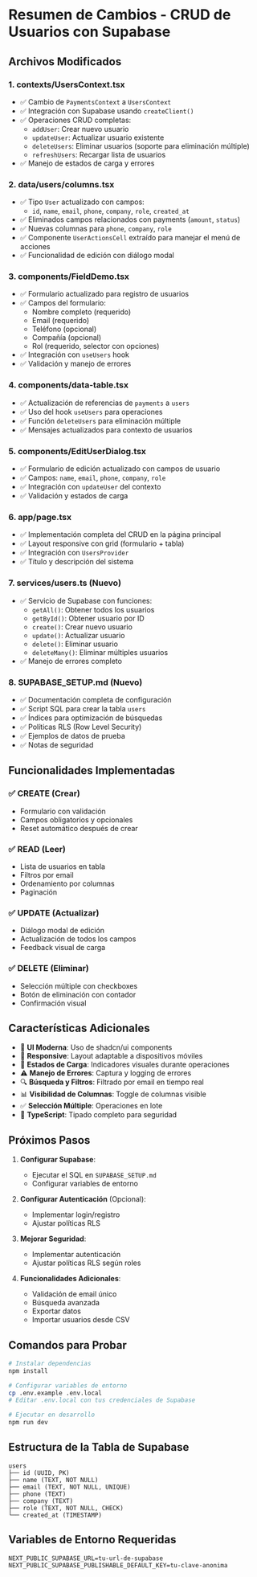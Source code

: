 # Resumen de Cambios - CRUD de Usuarios con Supabase

## Archivos Modificados

### 1. **contexts/UsersContext.tsx**
- ✅ Cambio de `PaymentsContext` a `UsersContext`
- ✅ Integración con Supabase usando `createClient()`
- ✅ Operaciones CRUD completas:
  - `addUser`: Crear nuevo usuario
  - `updateUser`: Actualizar usuario existente
  - `deleteUsers`: Eliminar usuarios (soporte para eliminación múltiple)
  - `refreshUsers`: Recargar lista de usuarios
- ✅ Manejo de estados de carga y errores

### 2. **data/users/columns.tsx**
- ✅ Tipo `User` actualizado con campos:
  - `id`, `name`, `email`, `phone`, `company`, `role`, `created_at`
- ✅ Eliminados campos relacionados con payments (`amount`, `status`)
- ✅ Nuevas columnas para `phone`, `company`, `role`
- ✅ Componente `UserActionsCell` extraído para manejar el menú de acciones
- ✅ Funcionalidad de edición con diálogo modal

### 3. **components/FieldDemo.tsx**
- ✅ Formulario actualizado para registro de usuarios
- ✅ Campos del formulario:
  - Nombre completo (requerido)
  - Email (requerido)
  - Teléfono (opcional)
  - Compañía (opcional)
  - Rol (requerido, selector con opciones)
- ✅ Integración con `useUsers` hook
- ✅ Validación y manejo de errores

### 4. **components/data-table.tsx**
- ✅ Actualización de referencias de `payments` a `users`
- ✅ Uso del hook `useUsers` para operaciones
- ✅ Función `deleteUsers` para eliminación múltiple
- ✅ Mensajes actualizados para contexto de usuarios

### 5. **components/EditUserDialog.tsx**
- ✅ Formulario de edición actualizado con campos de usuario
- ✅ Campos: `name`, `email`, `phone`, `company`, `role`
- ✅ Integración con `updateUser` del contexto
- ✅ Validación y estados de carga

### 6. **app/page.tsx**
- ✅ Implementación completa del CRUD en la página principal
- ✅ Layout responsive con grid (formulario + tabla)
- ✅ Integración con `UsersProvider`
- ✅ Título y descripción del sistema

### 7. **services/users.ts** (Nuevo)
- ✅ Servicio de Supabase con funciones:
  - `getAll()`: Obtener todos los usuarios
  - `getById()`: Obtener usuario por ID
  - `create()`: Crear nuevo usuario
  - `update()`: Actualizar usuario
  - `delete()`: Eliminar usuario
  - `deleteMany()`: Eliminar múltiples usuarios
- ✅ Manejo de errores completo

### 8. **SUPABASE_SETUP.md** (Nuevo)
- ✅ Documentación completa de configuración
- ✅ Script SQL para crear la tabla `users`
- ✅ Índices para optimización de búsquedas
- ✅ Políticas RLS (Row Level Security)
- ✅ Ejemplos de datos de prueba
- ✅ Notas de seguridad

## Funcionalidades Implementadas

### ✅ CREATE (Crear)
- Formulario con validación
- Campos obligatorios y opcionales
- Reset automático después de crear

### ✅ READ (Leer)
- Lista de usuarios en tabla
- Filtros por email
- Ordenamiento por columnas
- Paginación

### ✅ UPDATE (Actualizar)
- Diálogo modal de edición
- Actualización de todos los campos
- Feedback visual de carga

### ✅ DELETE (Eliminar)
- Selección múltiple con checkboxes
- Botón de eliminación con contador
- Confirmación visual

## Características Adicionales

- 🎨 **UI Moderna**: Uso de shadcn/ui components
- 📱 **Responsive**: Layout adaptable a dispositivos móviles
- 🔄 **Estados de Carga**: Indicadores visuales durante operaciones
- ⚠️ **Manejo de Errores**: Captura y logging de errores
- 🔍 **Búsqueda y Filtros**: Filtrado por email en tiempo real
- 📊 **Visibilidad de Columnas**: Toggle de columnas visible
- ✅ **Selección Múltiple**: Operaciones en lote
- 🎯 **TypeScript**: Tipado completo para seguridad

## Próximos Pasos

1. **Configurar Supabase**:
   - Ejecutar el SQL en `SUPABASE_SETUP.md`
   - Configurar variables de entorno

2. **Configurar Autenticación** (Opcional):
   - Implementar login/registro
   - Ajustar políticas RLS

3. **Mejorar Seguridad**:
   - Implementar autenticación
   - Ajustar políticas RLS según roles

4. **Funcionalidades Adicionales**:
   - Validación de email único
   - Búsqueda avanzada
   - Exportar datos
   - Importar usuarios desde CSV

## Comandos para Probar

```bash
# Instalar dependencias
npm install

# Configurar variables de entorno
cp .env.example .env.local
# Editar .env.local con tus credenciales de Supabase

# Ejecutar en desarrollo
npm run dev
```

## Estructura de la Tabla de Supabase

```
users
├── id (UUID, PK)
├── name (TEXT, NOT NULL)
├── email (TEXT, NOT NULL, UNIQUE)
├── phone (TEXT)
├── company (TEXT)
├── role (TEXT, NOT NULL, CHECK)
└── created_at (TIMESTAMP)
```

## Variables de Entorno Requeridas

```env
NEXT_PUBLIC_SUPABASE_URL=tu-url-de-supabase
NEXT_PUBLIC_SUPABASE_PUBLISHABLE_DEFAULT_KEY=tu-clave-anonima
```
